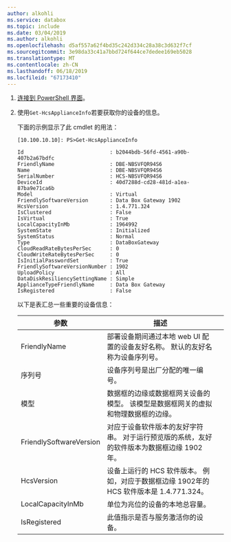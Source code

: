 ```yaml
---
author: alkohli
ms.service: databox
ms.topic: include
ms.date: 03/04/2019
ms.author: alkohli
ms.openlocfilehash: d5af557a62f4bd35c242d334c28a38c3d632f7cf
ms.sourcegitcommit: 3e98da33c41a7bbd724f644ce7dedee169eb5028
ms.translationtype: MT
ms.contentlocale: zh-CN
ms.lasthandoff: 06/18/2019
ms.locfileid: "67173410"
---
```

1. [连接到 PowerShell 界面](#connect-to-the-powershell-interface)。
2. 使用`Get-HcsApplianceInfo`若要获取你的设备的信息。

    下面的示例显示了此 cmdlet 的用法：

    ```
    [10.100.10.10]: PS>Get-HcsApplianceInfo
    
    Id                            : b2044bdb-56fd-4561-a90b-407b2a67bdfc
    FriendlyName                  : DBE-NBSVFQR94S6
    Name                          : DBE-NBSVFQR94S6
    SerialNumber                  : HCS-NBSVFQR94S6
    DeviceId                      : 40d7288d-cd28-481d-a1ea-87ba9e71ca6b
    Model                         : Virtual
    FriendlySoftwareVersion       : Data Box Gateway 1902
    HcsVersion                    : 1.4.771.324
    IsClustered                   : False
    IsVirtual                     : True
    LocalCapacityInMb             : 1964992
    SystemState                   : Initialized
    SystemStatus                  : Normal
    Type                          : DataBoxGateway
    CloudReadRateBytesPerSec      : 0
    CloudWriteRateBytesPerSec     : 0
    IsInitialPasswordSet          : True
    FriendlySoftwareVersionNumber : 1902
    UploadPolicy                  : All
    DataDiskResiliencySettingName : Simple
    ApplianceTypeFriendlyName     : Data Box Gateway
    IsRegistered                  : False
    ```

    以下是表汇总一些重要的设备信息：
    
    | 参数                             | 描述                                                                                                                                                  |   |
    |--------------------------------|--------------------------------------------------------------------------------------------------------------------------------------------------------------|---|
    | FriendlyName                   | 部署设备期间通过本地 web UI 配置的设备友好名称。 默认的友好名称为设备序列号。  |   |
    | 序列号                   | 设备序列号是出厂分配的唯一编号。                                                                             |   |
    | 模型                          | 数据框的边缘或数据框网关设备的模型。 该模型是数据框网关的虚拟和物理数据框的边缘。                   |   |
    | FriendlySoftwareVersion        | 对应于设备软件版本的友好字符串。 对于运行预览版的系统，友好的软件版本为数据框边缘 1902年。 |   |
    | HcsVersion                     | 设备上运行的 HCS 软件版本。 例如，对应于数据框边缘 1902年的 HCS 软件版本是 1.4.771.324。            |   |
    | LocalCapacityInMb              | 单位为兆位的设备的本地总容量。                                                                                                        |   |
    | IsRegistered                   | 此值指示是否与服务激活你的设备。                                                                                         |   |


